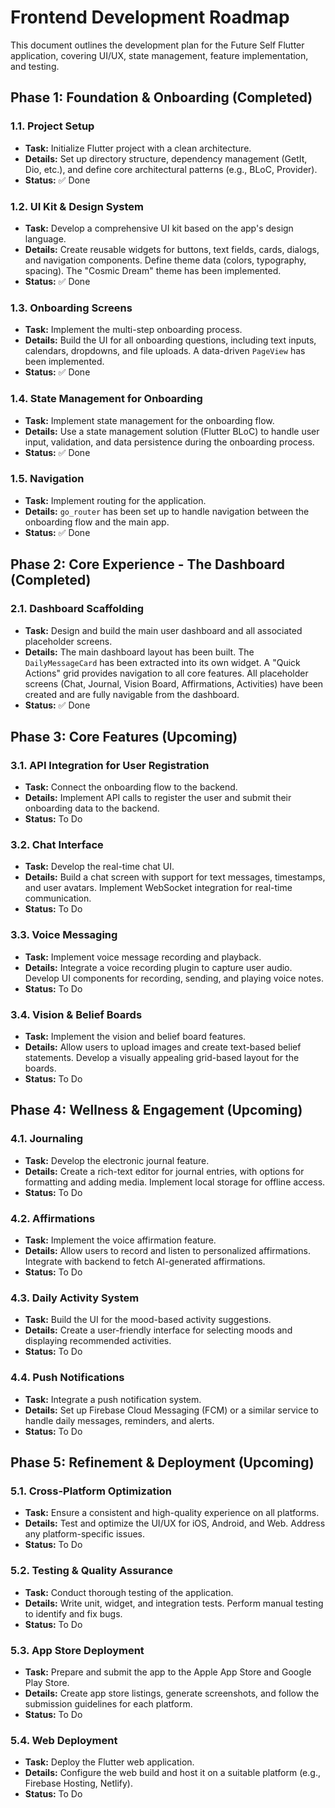 # Frontend Development Roadmap

This document outlines the development plan for the Future Self Flutter application, covering UI/UX, state management, feature implementation, and testing.

## Phase 1: Foundation & Onboarding (Completed)

### 1.1. Project Setup
- **Task:** Initialize Flutter project with a clean architecture.
- **Details:** Set up directory structure, dependency management (GetIt, Dio, etc.), and define core architectural patterns (e.g., BLoC, Provider).
- **Status:** ✅ Done

### 1.2. UI Kit & Design System
- **Task:** Develop a comprehensive UI kit based on the app's design language.
- **Details:** Create reusable widgets for buttons, text fields, cards, dialogs, and navigation components. Define theme data (colors, typography, spacing). The "Cosmic Dream" theme has been implemented.
- **Status:** ✅ Done

### 1.3. Onboarding Screens
- **Task:** Implement the multi-step onboarding process.
- **Details:** Build the UI for all onboarding questions, including text inputs, calendars, dropdowns, and file uploads. A data-driven `PageView` has been implemented.
- **Status:** ✅ Done

### 1.4. State Management for Onboarding
- **Task:** Implement state management for the onboarding flow.
- **Details:** Use a state management solution (Flutter BLoC) to handle user input, validation, and data persistence during the onboarding process.
- **Status:** ✅ Done

### 1.5. Navigation
- **Task:** Implement routing for the application.
- **Details:** `go_router` has been set up to handle navigation between the onboarding flow and the main app.
- **Status:** ✅ Done

## Phase 2: Core Experience - The Dashboard (Completed)

### 2.1. Dashboard Scaffolding
- **Task:** Design and build the main user dashboard and all associated placeholder screens.
- **Details:** The main dashboard layout has been built. The `DailyMessageCard` has been extracted into its own widget. A "Quick Actions" grid provides navigation to all core features. All placeholder screens (Chat, Journal, Vision Board, Affirmations, Activities) have been created and are fully navigable from the dashboard.
- **Status:** ✅ Done

## Phase 3: Core Features (Upcoming)

### 3.1. API Integration for User Registration
- **Task:** Connect the onboarding flow to the backend.
- **Details:** Implement API calls to register the user and submit their onboarding data to the backend.
- **Status:** To Do

### 3.2. Chat Interface
- **Task:** Develop the real-time chat UI.
- **Details:** Build a chat screen with support for text messages, timestamps, and user avatars. Implement WebSocket integration for real-time communication.
- **Status:** To Do

### 3.3. Voice Messaging
- **Task:** Implement voice message recording and playback.
- **Details:** Integrate a voice recording plugin to capture user audio. Develop UI components for recording, sending, and playing voice notes.
- **Status:** To Do

### 3.4. Vision & Belief Boards
- **Task:** Implement the vision and belief board features.
- **Details:** Allow users to upload images and create text-based belief statements. Develop a visually appealing grid-based layout for the boards.
- **Status:** To Do

## Phase 4: Wellness & Engagement (Upcoming)

### 4.1. Journaling
- **Task:** Develop the electronic journal feature.
- **Details:** Create a rich-text editor for journal entries, with options for formatting and adding media. Implement local storage for offline access.
- **Status:** To Do

### 4.2. Affirmations
- **Task:** Implement the voice affirmation feature.
- **Details:** Allow users to record and listen to personalized affirmations. Integrate with backend to fetch AI-generated affirmations.
- **Status:** To Do

### 4.3. Daily Activity System
- **Task:** Build the UI for the mood-based activity suggestions.
- **Details:** Create a user-friendly interface for selecting moods and displaying recommended activities.
- **Status:** To Do

### 4.4. Push Notifications
- **Task:** Integrate a push notification system.
- **Details:** Set up Firebase Cloud Messaging (FCM) or a similar service to handle daily messages, reminders, and alerts.
- **Status:** To Do

## Phase 5: Refinement & Deployment (Upcoming)

### 5.1. Cross-Platform Optimization
- **Task:** Ensure a consistent and high-quality experience on all platforms.
- **Details:** Test and optimize the UI/UX for iOS, Android, and Web. Address any platform-specific issues.
- **Status:** To Do

### 5.2. Testing & Quality Assurance
- **Task:** Conduct thorough testing of the application.
- **Details:** Write unit, widget, and integration tests. Perform manual testing to identify and fix bugs.
- **Status:** To Do

### 5.3. App Store Deployment
- **Task:** Prepare and submit the app to the Apple App Store and Google Play Store.
- **Details:** Create app store listings, generate screenshots, and follow the submission guidelines for each platform.
- **Status:** To Do

### 5.4. Web Deployment
- **Task:** Deploy the Flutter web application.
- **Details:** Configure the web build and host it on a suitable platform (e.g., Firebase Hosting, Netlify).
- **Status:** To Do 